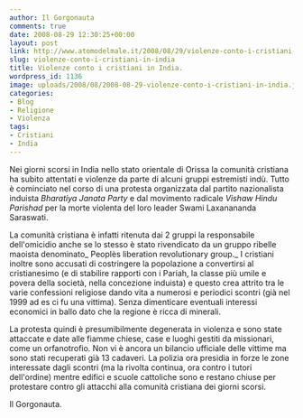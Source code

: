 ```yaml
---
author: Il Gorgonauta
comments: true
date: 2008-08-29 12:30:25+00:00
layout: post
link: http://www.atomodelmale.it/2008/08/29/violenze-conto-i-cristiani-in-india/
slug: violenze-conto-i-cristiani-in-india
title: Violenze conto i cristiani in India.
wordpress_id: 1136
image: uploads/2008/08/2008-08-29-violenze-conto-i-cristiani-in-india.jpg
categories:
- Blog
- Religione
- Violenza
tags:
- Cristiani
- India
---
```


Nei giorni scorsi in India nello stato orientale di Orissa la comunità cristiana ha subito attentati e violenze da parte di alcuni gruppi estremisti indù. Tutto è cominciato nel corso di una protesta organizzata dal partito nazionalista induista _Bharatiya Janata Party_ e dal movimento radicale _Vishaw Hindu Parishad_ per la morte violenta del loro leader Swami Laxanananda Saraswati.

La comunità cristiana è  infatti ritenuta dai 2 gruppi la responsabile dell'omicidio anche se lo stesso è stato rivendicato da un gruppo ribelle maoista denominato_ Peoplès liberation revolutionary group._ I cristiani inoltre sono accusati di costringere la popolazione a convertirsi al cristianesimo (e di stabilire rapporti con i Pariah, la classe più umile e povera della società, nella concezione induista) e questo crea attrito tra le varie confessioni religiose dando vita a numerosi e periodici scontri (già nel 1999 ad es ci fu una vittima). Senza dimenticare eventuali interessi economici in ballo dato che la regione è ricca di minerali.

La protesta quindi è presumibilmente degenerata in violenza e sono state attaccate e date alle fiamme chiese, case e luoghi gestiti da missionari, come un orfanotrofio. Non vi è ancora un bilancio ufficiale delle vittime ma sono stati recuperati già 13 cadaveri. La polizia ora presidia in forze le zone interessate dagli scontri (ma la rivolta continua, ora contro i tutori dell'ordine) mentre edifici e scuole cattoliche sono e restano chiuse per protestare contro gli attacchi alla comunità cristiana dei giorni scorsi.

Il Gorgonauta.
